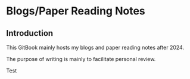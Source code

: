 # Blogs/Paper Reading Notes

## Introduction

This GitBook mainly hosts my blogs and paper reading notes after 2024.

The purpose of writing is mainly to facilitate personal review.

Test

